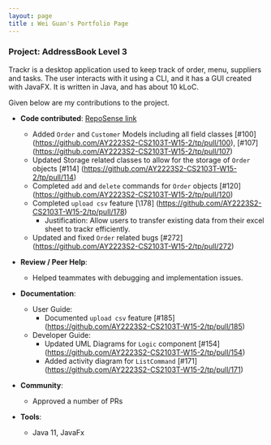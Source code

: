 ```yaml
---
layout: page
title : Wei Guan's Portfolio Page
---
```


### Project: AddressBook Level 3

Trackr is a desktop application used to keep track of order, menu, suppliers and tasks. The user interacts with it using a CLI, and it has a GUI created with JavaFX. It is written in Java, and has about 10 kLoC.

Given below are my contributions to the project.

* **Code contributed**: [RepoSense link](https://nus-cs2103-ay2223s2.github.io/tp-dashboard/?search=chognweiguan&breakdown=true)
  * Added `Order` and `Customer` Models including all field classes [\#100] (https://github.com/AY2223S2-CS2103T-W15-2/tp/pull/100), [#107] (https://github.com/AY2223S2-CS2103T-W15-2/tp/pull/107)
  * Updated Storage related classes to allow for the storage of `Order` objects [\#114] (https://github.com/AY2223S2-CS2103T-W15-2/tp/pull/114)
  * Completed `add` and `delete` commands for `Order` objects [#120] (https://github.com/AY2223S2-CS2103T-W15-2/tp/pull/120)
  * Completed `upload csv` feature [\178] (https://github.com/AY2223S2-CS2103T-W15-2/tp/pull/178)
    * Justification: Allow users to transfer existing data from their excel sheet to trackr efficiently.
  * Updated and fixed `Order` related bugs [#272] (https://github.com/AY2223S2-CS2103T-W15-2/tp/pull/272)

* **Review / Peer Help**:
  * Helped teammates with debugging and implementation issues.

* **Documentation**:
  * User Guide:
    * Documented `upload csv` feature [#185] (https://github.com/AY2223S2-CS2103T-W15-2/tp/pull/185)
  * Developer Guide:
    * Updated UML Diagrams for `Logic` component [\#154] (https://github.com/AY2223S2-CS2103T-W15-2/tp/pull/154)
    * Added activity diagram for `ListCommand` [\#171] (https://github.com/AY2223S2-CS2103T-W15-2/tp/pull/171)

* **Community**:
  * Approved a number of PRs

* **Tools**:
  * Java 11, JavaFx
